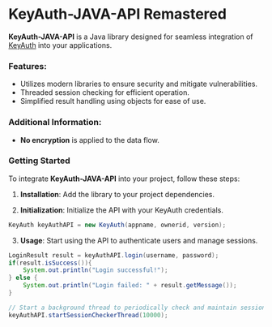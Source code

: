 # KeyAuth-JAVA-API Remastered

**KeyAuth-JAVA-API** is a Java library designed for seamless integration of [KeyAuth](https://keyauth.cc/) into your applications.

### Features:
- Utilizes modern libraries to ensure security and mitigate vulnerabilities.
- Threaded session checking for efficient operation.
- Simplified result handling using objects for ease of use.

### Additional Information:
- **No encryption** is applied to the data flow.

### Getting Started
To integrate **KeyAuth-JAVA-API** into your project, follow these steps:

1. **Installation**: Add the library to your project dependencies.

2. **Initialization**: Initialize the API with your KeyAuth credentials.
```java
KeyAuth keyAuthAPI = new KeyAuth(appname, ownerid, version);
```

3. **Usage**: Start using the API to authenticate users and manage sessions.
```java
LoginResult result = keyAuthAPI.login(username, password);
if(result.isSuccess()){
    System.out.println("Login successful!");
} else {
    System.out.println("Login failed: " + result.getMessage());
}

// Start a background thread to periodically check and maintain session validity every x milliseconds
keyAuthAPI.startSessionCheckerThread(10000);
```
